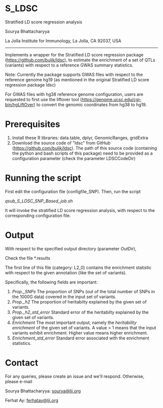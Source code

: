 # S_LDSC
Stratified LD score regression analysis

Sourya Bhattacharyya

La Jolla Institute for Immunology, La Jolla, CA 92037, USA

----------------------

Implements a wrapper for the Stratified LD score regression package (https://github.com/bulik/ldsc), to estimate the enrichment of a set of QTLs (variants) with respect to a reference GWAS summary statistics.

Note: Currently the package supports GWAS files with respect to the reference genome hg19 
(as mentioned in the original Stratified LD score regression package ldsc)

For GWAS files with hg38 reference genome configuration, users are requested to first use 
the liftover tool (https://genome.ucsc.edu/cgi-bin/hgLiftOver) to convert the genomic coordinates 
from hg38 to hg19.

Prerequisites
==============

1. Install these R libraries: data.table, dplyr, GenomicRanges, gridExtra
2. Download the source code of "ldsc" from GitHub (https://github.com/bulik/ldsc). The path of this source code (containing the python and bash scripts of this package) need to be provided as a configuration parameter (check the parameter LDSCCodeDir)


Running the script
==================

First edit the configuration file (configfile_SNP). Then, run the script 

*qsub_S_LDSC_SNP_Based_job.sh*

It will invoke the stratified LD score regression analysis, with respect to the corresponding configuration file.

Output
========

With respect to the specified output directory (parameter *OutDir*), 

Check the file *.results

The first line of this file (category: L2_0) contains the enrichment statistic with respect to the given annotation (like the set of variants).

Specifically, the following fields are important:

1. *Prop._SNPs*  The proportion of SNPs (out of the total number of SNPs in the 1000G data) covered in the input set of variants.
2. *Prop._h2*   The proportion of heritabilty explained by the given set of variants.
3. *Prop._h2_std_error*   Standard error of the heritabilty explained by the given set of variants.
4. *Enrichment*    The most important output, namely the *heritability enrichment* of the given set of variants. A value > 1 means that the input variants exhibit enrichment. Higher value means higher enrichment.
5. *Enrichment_std_error*   Standard error associated with the enrichment statistics.


Contact
==========

For any queries, please create an issue and we'll respond. Otherwise, please e-mail

Sourya Bhattacharyya: sourya@lji.org

Ferhat Ay: ferhatay@lji.org






